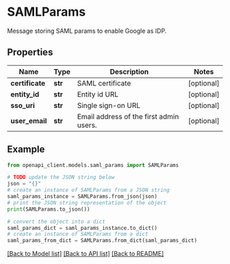# SAMLParams

Message storing SAML params to enable Google as IDP.

## Properties

Name | Type | Description | Notes
------------ | ------------- | ------------- | -------------
**certificate** | **str** | SAML certificate | [optional] 
**entity_id** | **str** | Entity id URL | [optional] 
**sso_uri** | **str** | Single sign-on URL | [optional] 
**user_email** | **str** | Email address of the first admin users. | [optional] 

## Example

```python
from openapi_client.models.saml_params import SAMLParams

# TODO update the JSON string below
json = "{}"
# create an instance of SAMLParams from a JSON string
saml_params_instance = SAMLParams.from_json(json)
# print the JSON string representation of the object
print(SAMLParams.to_json())

# convert the object into a dict
saml_params_dict = saml_params_instance.to_dict()
# create an instance of SAMLParams from a dict
saml_params_from_dict = SAMLParams.from_dict(saml_params_dict)
```
[[Back to Model list]](../README.md#documentation-for-models) [[Back to API list]](../README.md#documentation-for-api-endpoints) [[Back to README]](../README.md)


